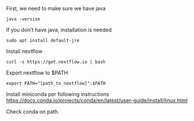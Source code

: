 First, we need to make sure we have java
```
java -version
```
If you don't have java, installation is needed
```
sudo apt install default-jre
```
Install nextflow
```
curl -s https://get.nextflow.io | bash
```
Export nextflow to $PATH
```
export PATH="[path_to_nextflow]":$PATH
```
Install miniconda per following instructions 
https://docs.conda.io/projects/conda/en/latest/user-guide/install/linux.html

Check conda on path. 

